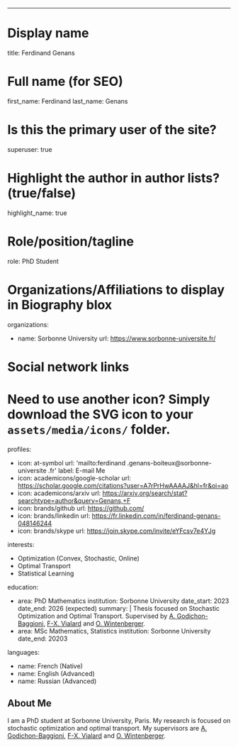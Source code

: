 ---
# Display name
title: Ferdinand Genans


# Full name (for SEO)
first_name: Ferdinand
last_name: Genans


# Is this the primary user of the site?
superuser: true

# Highlight the author in author lists? (true/false)
highlight_name: true

# Role/position/tagline
role: PhD Student

# Organizations/Affiliations to display in Biography blox
organizations:
  - name: Sorbonne University
    url: https://www.sorbonne-universite.fr/

# Social network links
# Need to use another icon? Simply download the SVG icon to your `assets/media/icons/` folder.
profiles:
  - icon: at-symbol
    url: 'mailto:ferdinand .genans-boiteux@sorbonne-universite .fr'
    label: E-mail Me
  - icon: academicons/google-scholar
    url: https://scholar.google.com/citations?user=A7rPrHwAAAAJ&hl=fr&oi=ao
  - icon: academicons/arxiv
    url: https://arxiv.org/search/stat?searchtype=author&query=Genans,+F
  - icon: brands/github
    url: https://github.com/
  - icon: brands/linkedin
    url: https://fr.linkedin.com/in/ferdinand-genans-048146244
 - icon: brands/skype
    url: https://join.skype.com/invite/eYFcsv7e4YJg



interests:
  - Optimization (Convex, Stochastic, Online)
  - Optimal Transport
  - Statistical Learning

education:
  - area: PhD Mathematics
    institution: Sorbonne  University
    date_start: 2023
    date_end: 2026 (expected)
    summary: |
      Thesis focused on Stochastic Optimization and Optimal Transport. Supervised by [A. Godichon-Baggioni](https://godichon.perso.math.cnrs.fr/), [F-X. Vialard](https://angkor.univ-mlv.fr/~vialard/) and [O. Wintenberger](wintenberger.fr). 
  - area: MSc Mathematics, Statistics
    institution: Sorbonne University
    date_end: 20203
   
languages:
  - name: French (Native)
  - name: English (Advanced)
  - name: Russian (Advanced)

## About Me

I am a PhD student at Sorbonne University, Paris. My research is focused on stochastic optimization and optimal transport. My supervisors are [A. Godichon-Baggioni](https://godichon.perso.math.cnrs.fr/), [F-X. Vialard](https://angkor.univ-mlv.fr/~vialard/) and [O. Wintenberger](wintenberger.fr).

